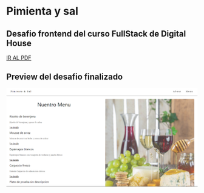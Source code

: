 # Pimienta y sal
## Desafio frontend del curso FullStack de Digital House

<a href="https://github.com/ROBERT-Gimenez/Pimienta_-_Sal/blob/master/Objetivo/M05C02%20-%20Ejercitaci%C3%B3n%20Vistas%20din%C3%A1micas%20con%20EJS.pdf" >IR AL PDF<a>

## Preview del desafio finalizado

<img src="https://github.com/ROBERT-Gimenez/Pimienta_-_Sal/blob/master/public/images/preview_1.PNG">
